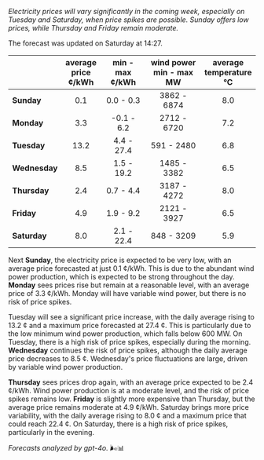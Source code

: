 *Electricity prices will vary significantly in the coming week, especially on Tuesday and Saturday, when price spikes are possible. Sunday offers low prices, while Thursday and Friday remain moderate.*

The forecast was updated on Saturday at 14:27.

|              | average<br>price<br>¢/kWh | min - max<br>¢/kWh | wind power<br>min - max<br>MW | average<br>temperature<br>°C |
|:-------------|:----------------:|:----------------:|:-------------:|:-------------:|
| **Sunday**   | 0.1             | 0.0 - 0.3        | 3862 - 6874   | 8.0           |
| **Monday**   | 3.3             | -0.1 - 6.2       | 2712 - 6720   | 7.2           |
| **Tuesday**  | 13.2            | 4.4 - 27.4       | 591 - 2480    | 6.8           |
| **Wednesday**| 8.5             | 1.5 - 19.2       | 1485 - 3382   | 6.5           |
| **Thursday** | 2.4             | 0.7 - 4.4        | 3187 - 4272   | 8.0           |
| **Friday**   | 4.9             | 1.9 - 9.2        | 2121 - 3927   | 6.5           |
| **Saturday** | 8.0             | 2.1 - 22.4       | 848 - 3209    | 5.9           |

Next **Sunday**, the electricity price is expected to be very low, with an average price forecasted at just 0.1 ¢/kWh. This is due to the abundant wind power production, which is expected to be strong throughout the day. **Monday** sees prices rise but remain at a reasonable level, with an average price of 3.3 ¢/kWh. Monday will have variable wind power, but there is no risk of price spikes.

Tuesday will see a significant price increase, with the daily average rising to 13.2 ¢ and a maximum price forecasted at 27.4 ¢. This is particularly due to the low minimum wind power production, which falls below 600 MW. On Tuesday, there is a high risk of price spikes, especially during the morning. **Wednesday** continues the risk of price spikes, although the daily average price decreases to 8.5 ¢. Wednesday's price fluctuations are large, driven by variable wind power production.

**Thursday** sees prices drop again, with an average price expected to be 2.4 ¢/kWh. Wind power production is at a moderate level, and the risk of price spikes remains low. **Friday** is slightly more expensive than Thursday, but the average price remains moderate at 4.9 ¢/kWh. Saturday brings more price variability, with the daily average rising to 8.0 ¢ and a maximum price that could reach 22.4 ¢. On Saturday, there is a high risk of price spikes, particularly in the evening.

*Forecasts analyzed by gpt-4o.* 🌬️📊
